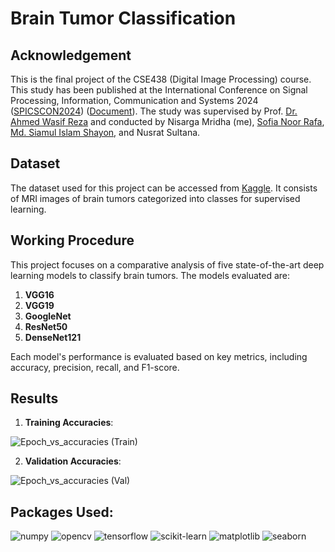 # **Brain Tumor Classification**

## **Acknowledgement**
This is the final project of the CSE438 (Digital Image Processing) course. This study has been published at the International Conference on Signal Processing, Information, Communication and Systems 2024 ([SPICSCON2024](https://spicscon.org/2024)) ([Document](https://doi.org/10.1109/SPICSCON64195.2024.10941675)). The study was supervised by Prof. [Dr. Ahmed Wasif Reza](https://fse.ewubd.edu/computer-science-engineering/faculty-view/wasif) and conducted by Nisarga Mridha (me), [Sofia Noor Rafa](https://github.com/sofiautilitarian), [Md. Siamul Islam Shayon](https://github.com/shayon10), and Nusrat Sultana.

## **Dataset**
The dataset used for this project can be accessed from [Kaggle](https://www.kaggle.com/datasets/masoudnickparvar/brain-tumor-mri-dataset). It consists of MRI images of brain tumors categorized into classes for supervised learning.

## **Working Procedure**
This project focuses on a comparative analysis of five state-of-the-art deep learning models to classify brain tumors. The models evaluated are:

1. **VGG16**
2. **VGG19**
3. **GoogleNet**
4. **ResNet50**
5. **DenseNet121**

Each model's performance is evaluated based on key metrics, including accuracy, precision, recall, and F1-score.

## **Results**

1. **Training Accuracies**:


![Epoch_vs_accuracies (Train)](https://github.com/user-attachments/assets/35f11536-0c88-4d08-8020-3ca2d6a1b86b)


2. **Validation Accuracies**:


![Epoch_vs_accuracies (Val)](https://github.com/user-attachments/assets/bececec7-73a7-4714-a99f-ccc48e122864)


## Packages Used:
![numpy](https://img.shields.io/badge/Numpy-1.25.0-blue) ![opencv](https://img.shields.io/badge/OpenCV-4.8.0-green) ![tensorflow](https://img.shields.io/badge/TensorFlow-2.13.0-orange) ![scikit-learn](https://img.shields.io/badge/Scikit--Learn-1.3.0-yellow) ![matplotlib](https://img.shields.io/badge/Matplotlib-3.7.1-red) ![seaborn](https://img.shields.io/badge/Seaborn-0.12.2-lightblue)
